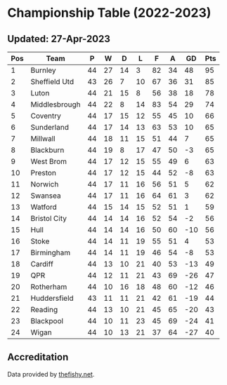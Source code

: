 # Championship Table (2022-2023)
## Updated: 27-Apr-2023

| Pos | Team | P | W | D | L | F | A | GD | Pts |
| --- | --- | --- | --- | --- | --- | --- | --- | --- | --- |
| 1 | Burnley | 44 | 27 | 14 | 3 | 82 | 34 | 48 | 95 |
| 2 | Sheffield Utd | 43 | 26 | 7 | 10 | 67 | 36 | 31 | 85 |
| 3 | Luton | 44 | 21 | 15 | 8 | 56 | 38 | 18 | 78 |
| 4 | Middlesbrough | 44 | 22 | 8 | 14 | 83 | 54 | 29 | 74 |
| 5 | Coventry | 44 | 17 | 15 | 12 | 55 | 45 | 10 | 66 |
| 6 | Sunderland | 44 | 17 | 14 | 13 | 63 | 53 | 10 | 65 |
| 7 | Millwall | 44 | 18 | 11 | 15 | 51 | 44 | 7 | 65 |
| 8 | Blackburn | 44 | 19 | 8 | 17 | 47 | 50 | -3 | 65 |
| 9 | West Brom | 44 | 17 | 12 | 15 | 55 | 49 | 6 | 63 |
| 10 | Preston | 44 | 17 | 12 | 15 | 44 | 52 | -8 | 63 |
| 11 | Norwich | 44 | 17 | 11 | 16 | 56 | 51 | 5 | 62 |
| 12 | Swansea | 44 | 17 | 11 | 16 | 64 | 61 | 3 | 62 |
| 13 | Watford | 44 | 15 | 14 | 15 | 52 | 51 | 1 | 59 |
| 14 | Bristol City | 44 | 14 | 14 | 16 | 52 | 54 | -2 | 56 |
| 15 | Hull | 44 | 14 | 14 | 16 | 50 | 60 | -10 | 56 |
| 16 | Stoke | 44 | 14 | 11 | 19 | 55 | 51 | 4 | 53 |
| 17 | Birmingham | 44 | 14 | 11 | 19 | 46 | 54 | -8 | 53 |
| 18 | Cardiff | 44 | 13 | 10 | 21 | 40 | 53 | -13 | 49 |
| 19 | QPR | 44 | 12 | 11 | 21 | 43 | 69 | -26 | 47 |
| 20 | Rotherham | 44 | 10 | 16 | 18 | 48 | 60 | -12 | 46 |
| 21 | Huddersfield | 43 | 11 | 11 | 21 | 42 | 61 | -19 | 44 |
| 22 | Reading | 44 | 13 | 10 | 21 | 45 | 65 | -20 | 43 |
| 23 | Blackpool | 44 | 10 | 11 | 23 | 45 | 69 | -24 | 41 |
| 24 | Wigan | 44 | 10 | 13 | 21 | 37 | 64 | -27 | 40 |

## Accreditation 

Data provided by [thefishy.net](https://www.thefishy.net/).